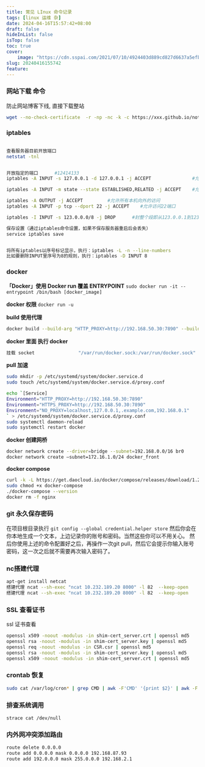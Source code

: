 ```yaml
---
title: 常见 LInux 命令记录
tags: [linux 运维 杂]
date: 2024-04-16T15:57:42+08:00
draft: false
hideInList: false
isTop: false
toc: true
cover:
    image: "https://cdn.sspai.com/2021/07/10/4924403d889cd827d6637a5efb6c5ce2.png?imageMogr2/auto-orient/quality/95/thumbnail/!1420x708r/gravity/Center/crop/1420x708/interlace/1"
slug: 20240416155742
feature: 
---
```


<!--more-->
### 网站下载 命令
防止网站博客下线, 直接下载整站
```bash
wget --no-check-certificate  -r -np -nc -k -c https://xxx.github.io/notebook/
```

### iptables
```bash

查看服务器目前开放端口
netstat -tnl


开放指定的端口      #12414133
iptables -A INPUT -s 127.0.0.1 -d 127.0.0.1 -j ACCEPT               #允许本地回环接口(即运行本机访问本机)

iptables -A INPUT -m state --state ESTABLISHED,RELATED -j ACCEPT    #允许已建立的或相关连的通行

iptables -A OUTPUT -j ACCEPT         #允许所有本机向外的访问
iptables -A INPUT -p tcp --dport 22 -j ACCEPT    #允许访问22端口

iptables -I INPUT -s 123.0.0.0/8 -j DROP      #封整个段即从123.0.0.1到123.255.255.254的命令

保存设置（通过iptables命令设置，如果不保存服务器重启后会丢失）
service iptables save


将所有iptables以序号标记显示，执行：iptables -L -n --line-numbers
比如要删除INPUT里序号为8的规则，执行：iptables -D INPUT 8
```


### docker
**「Docker」使用 Docker run 覆盖 ENTRYPOINT**
`sudo docker run -it --entrypoint /bin/bash [docker_image]`

**docker 权限**
`docker run -u`

**build 使用代理**
```bash
docker build --build-arg "HTTP_PROXY=http://192.168.50.30:7890" --build-arg "HTTPS_PROXY=http://192.168.50.30:7890" 
```

**docker 里面 执行 docker**
```bash
挂载 socket                "/var/run/docker.sock:/var/run/docker.sock"
```

**pull 加速**
```bash
sudo mkdir -p /etc/systemd/system/docker.service.d
sudo touch /etc/systemd/system/docker.service.d/proxy.conf

echo `[Service]
Environment="HTTP_PROXY=http://192.168.50.30:7890"
Environment="HTTPS_PROXY=http://192.168.50.30:7890"
Environment="NO_PROXY=localhost,127.0.0.1,.example.com,192.168.0.1"
` > /etc/systemd/system/docker.service.d/proxy.conf
sudo systemctl daemon-reload
sudo systemctl restart docker
```
**docker 创建网桥**
```bash
docker network create --driver=bridge --subnet=192.168.0.0/16 br0
docker network create –subnet=172.16.1.0/24 docker_front
```
**docker compose**
```bash
curl -k -L https://get.daocloud.io/docker/compose/releases/download/1.25.1/docker-compose-`uname -s`-`uname -m` -o docker-compose
sudo chmod +x docker-compose
./docker-compose --version
docker rm -f nginx
```

### git 永久保存密码
在项目根目录执行
`git config --global credential.helper store`
然后你会在你本地生成一个文本，上边记录你的账号和密码。当然这些你可以不用关心。
然后你使用上述的命令配置好之后，再操作一次git pull，然后它会提示你输入账号密码，这一次之后就不需要再次输入密码了。

### nc搭建代理

```bash
apt-get install netcat
搭建代理 ncat --sh-exec "ncat 10.232.189.20 8000" -l 82  --keep-open
搭建代理 ncat --sh-exec "ncat 10.232.189.20 8000" -l 82  --keep-open
```

### SSL 查看证书
ssl 证书查看

```bash
openssl x509 -noout -modulus -in shim-cert_server.crt | openssl md5
openssl rsa -noout -modulus -in shim-cert_server.key | openssl md5
openssl req -noout -modulus -in CSR.csr | openssl md5
openssl rsa -noout -modulus -in shim-cert_server.key | openssl md5 
openssl x509 -noout -modulus -in shim-cert_server.crt | openssl md5
```

### crontab 恢复
```bash
sudo cat /var/log/cron* | grep CMD | awk -F'CMD' '{print $2}' | awk -F'[(|)]' '{print $2}' | sort -u
```

### 排查系统调用

`strace cat /dev/null`

### 内外网冲突添加路由

```bash
route delete 0.0.0.0
route add 0.0.0.0 mask 0.0.0.0 192.168.87.93
route add 192.0.0.0 mask 255.0.0.0 192.168.2.1 
```
